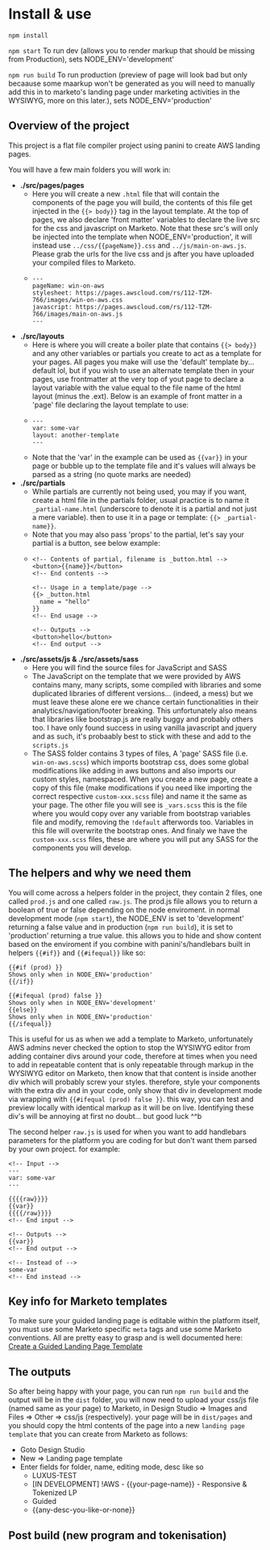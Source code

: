 # Install & use

`npm install`

`npm start` To run dev (allows you to render markup that should be missing from Production), sets NODE_ENV='development'

`npm run build` To run production (preview of page will look bad but only becaause some maarkup won't be generated as you will need to manually add this in to marketo's landing page under marketing activities in the WYSIWYG, more on this later.), sets NODE_ENV='production'

## Overview of the project

This project is a flat file compiler project using panini to create AWS landing pages.

You will have a few main folders you will work in:

- **./src/pages/pages**
  - Here you will create a new `.html` file that will contain the components of the page you will build, the contents of this file get injected in the `{{> body}}` tag in the layout template. At the top of pages, we also declare 'front matter' variables to declare the live src for the css and javascript on Marketo. Note that these src's will only be injected into the template when NODE_ENV='production', it will instead use `../css/{{pageName}}.css` and `../js/main-on-aws.js`. Please grab the urls for the live css and js after you have uploaded your compiled files to Marketo.
  - 
	```
	---
	pageName: win-on-aws
	stylesheet: https://pages.awscloud.com/rs/112-TZM-766/images/win-on-aws.css
	javascript: https://pages.awscloud.com/rs/112-TZM-766/images/main-on-aws.js
	---
	```
- **./src/layouts**
  - Here is where you will create a boiler plate that contains `{{> body}}` and any other variables or partials you create to act as a template for your pages. All pages you make will use the 'default' template by... default lol, but if you wish to use an alternate template then in your pages, use frontmatter at the very top of yout page to declare a layout variable with the value equal to the file name of the html layout (minus the .ext). Below is an example of front matter in a 'page' file declaring the layout template to use:
  - 
	```
	---
	var: some-var
	layout: another-template
	---
	```
  - Note that the 'var' in the example can be used as `{{var}}` in your page or bubble up to the template file and it's values will always be parsed as a string (no quote marks are needed)
- **./src/partials**
  - While partials are currently not being used, you may if you want, create a html file in the partials folder, usual practice is to name it `_partial-name.html` (underscore to denote it is a partial and not just a mere variable). then to use it in a page or template: `{{> _partial-name}}`.
  - Note that you may also pass 'props' to the partial, let's say your partial is a button, see below example:
  - 
	```
	<!-- Contents of partial, filename is _button.html -->
	<button>{{name}}</button>
	<!-- End contents -->

	<!-- Usage in a template/page -->
	{{> _button.html
	  name = "hello"
	}}
	<!-- End usage -->

	<!-- Outputs -->
	<button>hello</button>
	<!-- End output -->
	```
- **./src/assets/js & ./src/assets/sass**
  - Here you will find the source files for JavaScript and SASS
  - The JavaScript on the template that we were provided by AWS contains many, many scripts, some compiled with libraries and some duplicated libraries of different versions... (indeed, a mess) but we must leave these alone ere we chance certain functionalities in their analytics/navigation/footer breaking. This unfortunately also means that libraries like bootstrap.js are really buggy and probably others too. I have only found success in using vanilla javascript and jquery and as such, it's probaably best to stick with these and add to the `scripts.js`
  - The SASS folder contains 3 types of files, A 'page' SASS file (i.e. `win-on-aws.scss`) which imports bootstrap css, does some global modifications like adding in aws buttons and also imports our custom styles, namespaced. When you create a new page, create a copy of this file (make modifications if you need like importing the correct respective `custom-xxx.scss` file) and name it the same as your page. The other file you will see is `_vars.scss` this is the file where you would copy over any variable from bootstrap variables file and modify, removing the `!default` afterwords too. Variables in this file will overwrite the bootstrap ones. And finaly we have the `custom-xxx.scss` files, these are where you will put any SASS for the components you will develop.

## The helpers and why we need them

You will come across a helpers folder in the project, they contain 2 files, one called `prod.js` and one called `raw.js`. The prod.js file allows you to return a boolean of true or false depending on the node enviroment. in normal development mode (`npm start`), the NODE_ENV is set to 'development' returning a false value and in  production (`npm run build`), it is set to 'production' returning a true value. this allows you to hide and show content based on the enviroment if you combine with panini's/handlebars built in helpers `{{#if}}` and `{{#ifequal}}` like so:

```
{{#if (prod) }}
Shows only when in NODE_ENV='production'
{{/if}}

{{#ifequal (prod) false }}
Shows only when in NODE_ENV='development'
{{else}}
Shows only when in NODE_ENV='production'
{{/ifequal}}
```

This is useful for us as when we add a template to Marketo, unfortunately AWS admins never checked the option to stop the WYSIWYG editor from adding container divs around your code, therefore at times when you need to add in repeatable content that is only repeatable through markup in the WYSIWYG editor on Marketo, then know that that content is inside another div which will probably screw your styles. therefore, style your components with the extra div and in your code, only show that div in development mode via wrapping with `{{#ifequal (prod) false }}`. this way, you can test and preview locally with identical markup as it will be on live. Identifying these div's will be annoying at first no doubt... but good luck ^^b

The second helper `raw.js` is used for when you want to add handlebars parameters for the platform you are coding for but don't want them parsed by your own project. for example:

```
<!-- Input -->
---
var: some-var
---

{{{{raw}}}}
{{var}}
{{{{/raw}}}}
<!-- End input -->

<!-- Outputs -->
{{var}}
<!-- End output -->

<!-- Instead of -->
some-var
<!-- End instead -->
```

## Key info for Marketo templates

To make sure your guided landing page is editable within the platform itself, you must use some Marketo specific `meta` tags and use some Marketo conventions. All are pretty easy to grasp and is well documented here: [Create a Guided Landing Page Template](https://docs.marketo.com/display/public/DOCS/Create+a+Guided+Landing+Page+Template "^^b")

## The outputs

So after being happy with your page, you can run `npm run build` and the output will be in the `dist` folder, you will now need to upload your css/js file (named same as your page) to Marketo, in Design Studio => Images and Files => Other => css/js (respectively). your page will be in `dist/pages` and you should copy the html contents of the page into a new `landing page template` that you can create from Marketo as follows:

- Goto Design Studio
- New => Landing page template
- Enter fields for folder, name, editing mode, desc like so
  - LUXUS-TEST
  - [IN DEVELOPMENT] !AWS - {{your-page-name}} - Responsive & Tokenized LP
  - Guided
  - {{any-desc-you-like-or-none}}

## Post build (new program and tokenisation)

